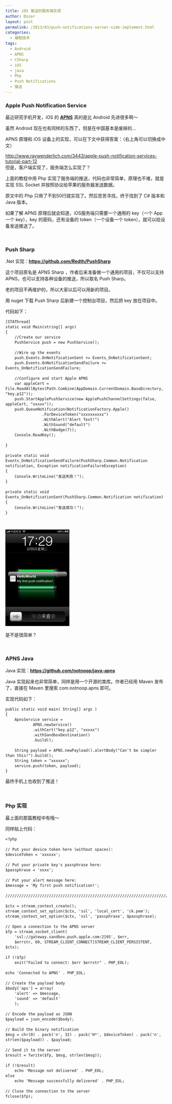 ```yaml
---
title: iOS 推送的服务端实现
author: Dozer
layout: post
permalink: /2013/03/push-notifications-server-side-implement.html
categories:
  - 编程技术
tags:
  - Android
  - APNS
  - CSharp
  - iOS
  - java
  - Php
  - Push Notifications
  - 推送
---
```


### Apple Push Notification Service

最近研究手机开发，iOS 的 <a href="http://en.wikipedia.org/wiki/Apple_Push_Notification_Service" target="_blank"><strong>APNS</strong></a> 真的是比 Android 先进很多啊～

虽然 Android 现在也有同样的东西了，但是在中国基本是废掉的…

APNS 原理和 iOS 设备上的实现，可以在下文中获得答案：（右上角可以切换成中文）

<a href="http://www.raywenderlich.com/3443/apple-push-notification-services-tutorial-part-12" target="_blank">http://www.raywenderlich.com/3443/apple-push-notification-services-tutorial-part-12</a>  
但是，客户端实现了，服务端怎么实现了？

上面的教程中用 Php 实现了服务端的推送，代码也非常简单，原理也不难，就是实现 SSL Socket 并按照协议给苹果的服务器发送数据。

原文中的 Php 只用了不到50行就实现了。然后苦苦寻找，终于找到了 C# 版本和 Java 版本。

如果了解 APNS 原理后就会知道，iOS服务端只需要一个通用的 key（一个 App 一个 key），key 的密码，还有设备的 token（一个设备一个 token），就可以给设备发送推送了。

<!--more-->

&nbsp;

### Push Sharp

.Net 实现：<a href="https://github.com/Redth/PushSharp" target="_blank"><strong>https://github.com/Redth/PushSharp</strong></a>

这个项目原名是 APNS Sharp ，作者后来准备做一个通用的项目，不仅可以支持 APNS，也可以支持各种设备的推送，所以取名 Push Sharp。

老的项目不再维护的，所以大家以后可以用新的项目。

用 nuget 下载 Push Sharp 后新建一个控制台项目，然后把 key 放在项目中。

代码如下：

    [STAThread]
    static void Main(string[] args)
    {
        //Create our service
        PushService push = new PushService();

        //Wire up the events
        push.Events.OnNotificationSent += Events_OnNotificationSent;
        push.Events.OnNotificationSendFailure += Events_OnNotificationSendFailure;

        //Configure and start Apple APNS
        var appleCert = File.ReadAllBytes(Path.Combine(AppDomain.CurrentDomain.BaseDirectory, "key.p12"));
        push.StartApplePushService(new ApplePushChannelSettings(false, appleCert, "xxxxx"));
        push.QueueNotification(NotificationFactory.Apple()
                    .ForDeviceToken("xxxxxxxxxx")
                    .WithAlert("Alert Text!")
                    .WithSound("default")
                    .WithBadge(7));
        Console.ReadKey();

    }

    private static void Events_OnNotificationSendFailure(PushSharp.Common.Notification notification, Exception notificationFailureException)
    {
        Console.WriteLine("发送失败！");
    }

    private static void Events_OnNotificationSent(PushSharp.Common.Notification notification)
    {
        Console.WriteLine("发送成功！");
    }

&nbsp;

[<img class="alignnone size-medium wp-image-1095" alt="push" src="/uploads/2013/03/push-200x300.png" width="200" height="300" />][1]

是不是很简单？

&nbsp;

### APNS Java

Java 实现：<a href="https://github.com/notnoop/java-apns" target="_blank"><strong>https://github.com/notnoop/java-apns</strong></a>

Java 实现起来也非常简单，同样是用一个开源的类库。作者已经用 Maven 发布了，直接在 Maven 里搜索 com.notnoop.apns 即可。

实现代码如下：

    public static void main( String[] args )
    {
    	ApnsService service =
    		    APNS.newService()
    		    .withCert("key.p12", "xxxxx")
    		    .withSandboxDestination()
    		    .build();

    	String payload = APNS.newPayload().alertBody("Can't be simpler than this!").build();
    	String token = "xxxxxx";
    	service.push(token, payload);
    }

最终手机上也收到了推送！

&nbsp;

### Php 实现

最上面的那篇教程中有哦～

同样贴上代码：

    <?php

    // Put your device token here (without spaces):
    $deviceToken = 'xxxxxx';

    // Put your private key's passphrase here:
    $passphrase = 'xxxx';

    // Put your alert message here:
    $message = 'My first push notification!';

    ////////////////////////////////////////////////////////////////////////////////

    $ctx = stream_context_create();
    stream_context_set_option($ctx, 'ssl', 'local_cert', 'ck.pem');
    stream_context_set_option($ctx, 'ssl', 'passphrase', $passphrase);

    // Open a connection to the APNS server
    $fp = stream_socket_client(
    	'ssl://gateway.sandbox.push.apple.com:2195', $err,
    	$errstr, 60, STREAM_CLIENT_CONNECT|STREAM_CLIENT_PERSISTENT, $ctx);

    if (!$fp)
    	exit("Failed to connect: $err $errstr" . PHP_EOL);

    echo 'Connected to APNS' . PHP_EOL;

    // Create the payload body
    $body['aps'] = array(
    	'alert' => $message,
    	'sound' => 'default'
    	);

    // Encode the payload as JSON
    $payload = json_encode($body);

    // Build the binary notification
    $msg = chr(0) . pack('n', 32) . pack('H*', $deviceToken) . pack('n', strlen($payload)) . $payload;

    // Send it to the server
    $result = fwrite($fp, $msg, strlen($msg));

    if (!$result)
    	echo 'Message not delivered' . PHP_EOL;
    else
    	echo 'Message successfully delivered' . PHP_EOL;

    // Close the connection to the server
    fclose($fp);

 [1]: /uploads/2013/03/push.png

